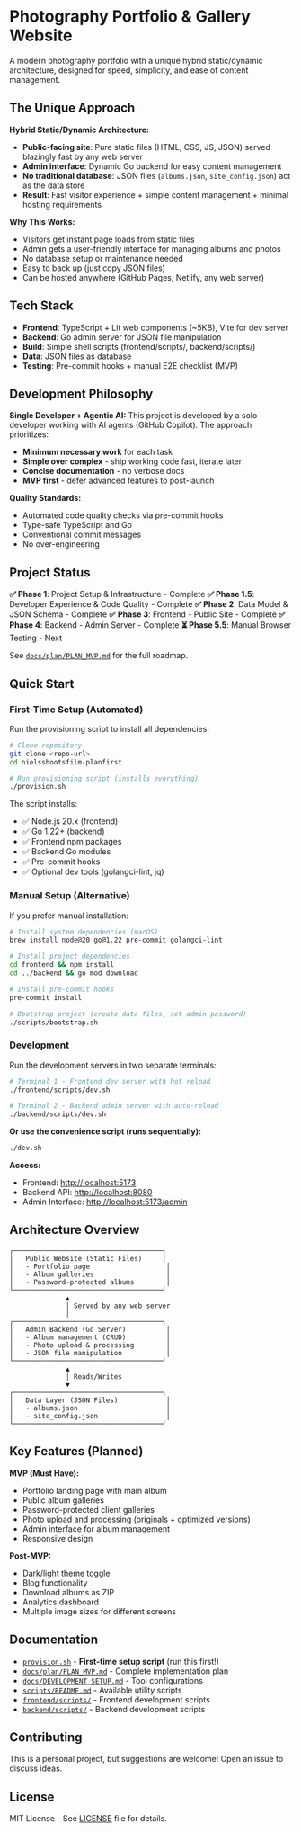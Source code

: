 # Photography Portfolio & Gallery Website

A modern photography portfolio with a unique hybrid static/dynamic architecture, designed for speed, simplicity, and ease of content management.

## The Unique Approach

**Hybrid Static/Dynamic Architecture:**

- **Public-facing site**: Pure static files (HTML, CSS, JS, JSON) served blazingly fast by any web server
- **Admin interface**: Dynamic Go backend for easy content management
- **No traditional database**: JSON files (`albums.json`, `site_config.json`) act as the data store
- **Result**: Fast visitor experience + simple content management + minimal hosting requirements

**Why This Works:**

- Visitors get instant page loads from static files
- Admin gets a user-friendly interface for managing albums and photos
- No database setup or maintenance needed
- Easy to back up (just copy JSON files)
- Can be hosted anywhere (GitHub Pages, Netlify, any web server)

## Tech Stack

- **Frontend**: TypeScript + Lit web components (~5KB), Vite for dev server
- **Backend**: Go admin server for JSON file manipulation
- **Build**: Simple shell scripts (frontend/scripts/, backend/scripts/)
- **Data**: JSON files as database
- **Testing**: Pre-commit hooks + manual E2E checklist (MVP)

## Development Philosophy

**Single Developer + Agentic AI:**
This project is developed by a solo developer working with AI agents (GitHub Copilot). The approach prioritizes:

- **Minimum necessary work** for each task
- **Simple over complex** - ship working code fast, iterate later
- **Concise documentation** - no verbose docs
- **MVP first** - defer advanced features to post-launch

**Quality Standards:**

- Automated code quality checks via pre-commit hooks
- Type-safe TypeScript and Go
- Conventional commit messages
- No over-engineering

## Project Status

**✅ Phase 1**: Project Setup & Infrastructure - Complete
**✅ Phase 1.5**: Developer Experience & Code Quality - Complete
**✅ Phase 2**: Data Model & JSON Schema - Complete
**✅ Phase 3**: Frontend - Public Site - Complete
**✅ Phase 4**: Backend - Admin Server - Complete
**⏳ Phase 5.5**: Manual Browser Testing - Next

See [`docs/plan/PLAN_MVP.md`](docs/plan/PLAN_MVP.md) for the full roadmap.

## Quick Start

### First-Time Setup (Automated)

Run the provisioning script to install all dependencies:

```bash
# Clone repository
git clone <repo-url>
cd nielsshootsfilm-planfirst

# Run provisioning script (installs everything)
./provision.sh
```

The script installs:

- ✅ Node.js 20.x (frontend)
- ✅ Go 1.22+ (backend)
- ✅ Frontend npm packages
- ✅ Backend Go modules
- ✅ Pre-commit hooks
- ✅ Optional dev tools (golangci-lint, jq)

### Manual Setup (Alternative)

If you prefer manual installation:

```bash
# Install system dependencies (macOS)
brew install node@20 go@1.22 pre-commit golangci-lint

# Install project dependencies
cd frontend && npm install
cd ../backend && go mod download

# Install pre-commit hooks
pre-commit install

# Bootstrap project (create data files, set admin password)
./scripts/bootstrap.sh
```

### Development

Run the development servers in two separate terminals:

```bash
# Terminal 1 - Frontend dev server with hot reload
./frontend/scripts/dev.sh

# Terminal 2 - Backend admin server with auto-reload
./backend/scripts/dev.sh
```

**Or use the convenience script (runs sequentially):**

```bash
./dev.sh
```

**Access:**

- Frontend: <http://localhost:5173>
- Backend API: <http://localhost:8080>
- Admin Interface: <http://localhost:5173/admin>

## Architecture Overview

```text
┌─────────────────────────────────────┐
│   Public Website (Static Files)     │
│   - Portfolio page                   │
│   - Album galleries                  │
│   - Password-protected albums        │
└─────────────────────────────────────┘
              ▲
              │ Served by any web server
              │
┌─────────────────────────────────────┐
│   Admin Backend (Go Server)          │
│   - Album management (CRUD)          │
│   - Photo upload & processing        │
│   - JSON file manipulation           │
└─────────────────────────────────────┘
              ▲
              │ Reads/Writes
              ▼
┌─────────────────────────────────────┐
│   Data Layer (JSON Files)            │
│   - albums.json                      │
│   - site_config.json                 │
└─────────────────────────────────────┘
```

## Key Features (Planned)

**MVP (Must Have):**

- Portfolio landing page with main album
- Public album galleries
- Password-protected client galleries
- Photo upload and processing (originals + optimized versions)
- Admin interface for album management
- Responsive design

**Post-MVP:**

- Dark/light theme toggle
- Blog functionality
- Download albums as ZIP
- Analytics dashboard
- Multiple image sizes for different screens

## Documentation

- [`provision.sh`](provision.sh) - **First-time setup script** (run this first!)
- [`docs/plan/PLAN_MVP.md`](docs/plan/PLAN_MVP.md) - Complete implementation plan
- [`docs/DEVELOPMENT_SETUP.md`](docs/DEVELOPMENT_SETUP.md) - Tool configurations
- [`scripts/README.md`](scripts/README.md) - Available utility scripts
- [`frontend/scripts/`](frontend/scripts/) - Frontend development scripts
- [`backend/scripts/`](backend/scripts/) - Backend development scripts

## Contributing

This is a personal project, but suggestions are welcome! Open an issue to discuss ideas.

## License

MIT License - See [LICENSE](LICENSE) file for details.
